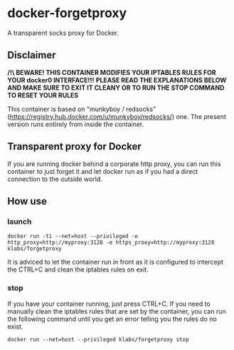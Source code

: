 # docker-forgetproxy

A transparent socks proxy for Docker.

## Disclaimer 

**/!\ BEWARE! THIS CONTAINER MODIFIES YOUR IPTABLES RULES FOR YOUR docker0 INTERFACE!!!**
**PLEASE READ THE EXPLANATIONS BELOW AND MAKE SURE TO EXIT IT CLEANY OR TO RUN THE STOP COMMAND TO RESET YOUR RULES**

This container is based on "munkyboy / redsocks"(https://registry.hub.docker.com/u/munkyboy/redsocks/) one.
The present version runs entirely from inside the container.

## Transparent proxy for Docker

If you are running docker behind a corporate http proxy, you can run this container to 
just forget it and let docker run as if you had a direct connection to the outside world.

## How use

### launch

    docker run -ti --net=host --privileged -e http_proxy=http://myproxy:3128 -e https_proxy=http://myproxy:3128 klabs/forgetproxy

It is adviced to let the container run in front as it is configured to intercept the CTRL+C and clean the iptables rules on exit.

### stop

If you have your container running, just press CTRL+C.
If you need to manually clean the iptables rules that are set by the container, you can run the following command until you get an error telling you the rules do no exist.

    docker run --net=host --privileged klabs/forgetproxy stop


